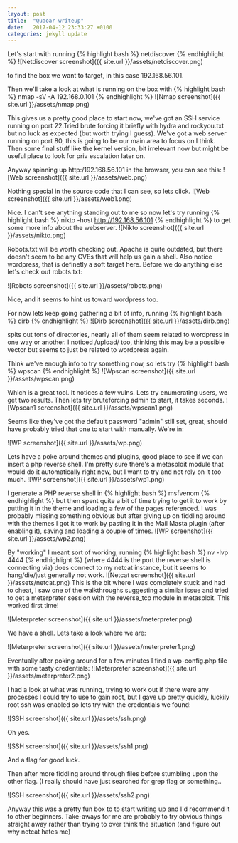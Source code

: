 ```yaml
---
layout: post
title:  "Quaoar writeup"
date:   2017-04-12 23:33:27 +0100
categories: jekyll update
---
```

Let's start with running {% highlight bash %}
netdiscover 
{% endhighlight %}
![Netdiscover screenshot]({{ site.url }}/assets/netdiscover.png)

to find the box we want to target, in this case 192.168.56.101.

Then we'll take a look at what is running on the box with 
{% highlight bash %}
nmap -sV -A 192.168.0.101 
{% endhighlight %}
![Nmap screenshot]({{ site.url }}/assets/nmap.png)

This gives us a pretty good place to start now, we've got an SSH service running on port 22.Tried brute forcing it briefly with hydra and rockyou.txt but no luck as expected (but worth trying I guess).
We've got a web server running on port 80, this is going to be our main area to focus on I think.
Then some final stuff like the kernel version, bit irrelevant now but might be useful place to look for priv escalation later on.

Anyway spinning up http:/192.168.56.101 in the browser, you can see this:
![Web screenshot]({{ site.url }}/assets/web.png)

Nothing special in the source code that I can see, so lets click.
![Web screenshot]({{ site.url }}/assets/web1.png)

Nice. I can't see anything standing out to me so now let's try running 
{% highlight bash %}
nikto -host http://192.168.56.101
{% endhighlight %}
to get some more info about the webserver. 
![Nikto screenshot]({{ site.url }}/assets/nikto.png)

Robots.txt will be worth checking out. Apache is quite outdated, but there doesn't seem to be any CVEs that will help us gain a shell. Also notice wordpress, that is definetly a soft target here.
Before we do anything else let's check out robots.txt:

![Robots screenshot]({{ site.url }}/assets/robots.png)

Nice, and it seems to hint us toward wordpress too.

For now lets keep going gathering a bit of info, running
{% highlight bash %}
dirb 
{% endhighlight %}
![Dirb screenshot]({{ site.url }}/assets/dirb.png)

spits out tons of directories, nearly all of them seem related to wordpress in one way or another. I noticed /upload/ too, thinking this may be a possible vector but seems to just be related to wordpress again.

Think we've enough info to try something now, so lets try
{% highlight bash %}
wpscan 
{% endhighlight %}
![Wpscan screenshot]({{ site.url }}/assets/wpscan.png)

Which is a great tool. It notices a few vulns. Lets try enumerating users, we get two results. Then lets try bruteforcing admin to start, it  takes seconds.
![Wpscan1 screenshot]({{ site.url }}/assets/wpscan1.png)

Seems like they've got the default password "admin" still set, great, should have probably tried that one to start with manually. We're in:

![WP screenshot]({{ site.url }}/assets/wp.png)

Lets have a poke around themes and plugins, good place to see if we can insert a php reverse shell. I'm pretty sure there's a metasploit module that would do it automatically right now, but I want to try and not rely on it too much.
![WP screenshot]({{ site.url }}/assets/wp1.png)

I generate a PHP reverse shell in 
{% highlight bash %}
msfvenom 
{% endhighlight %}
but then spent quite a bit of time trying to get it to work by putting it in the theme and loading a few of the pages referenced. I was probably missing something obvious but after giving up on fiddling around with the themes I got it to work by pasting it in the Mail Masta plugin (after enabling it), saving and loading a couple of times.
![WP screenshot]({{ site.url }}/assets/wp2.png)

By "working" I meant sort of working, running 
{% highlight bash %}
nv -lvp 4444 
{% endhighlight %} (where 4444 is the port the reverse shell is connecting via) does connect to my netcat instance, but it seems to hang/die/just generally not work.
![Netcat screenshot]({{ site.url }}/assets/netcat.png)
 This is the bit where I was completely stuck and had to cheat, I saw one of the walkthroughs suggesting a similar issue and tried to get a meterpreter 
session with the reverse_tcp module in metasploit. This worked first time!

![Meterpreter screenshot]({{ site.url }}/assets/meterpreter.png)

We have a shell. 
Lets take a look where we are:

![Meterpreter screenshot]({{ site.url }}/assets/meterpreter1.png)

Eventually after poking around for a few minutes I find a wp-config.php file with some tasty credentials:
![Meterpreter screenshot]({{ site.url }}/assets/meterpreter2.png)

I had a look at what was running, trying to work out if there were any processes I could try to use to gain root, but I gave up pretty quickly, luckily root ssh was enabled so lets try with the credentials we found:

![SSH screenshot]({{ site.url }}/assets/ssh.png)

Oh yes.

![SSH screenshot]({{ site.url }}/assets/ssh1.png)

And a flag for good luck.

Then after more fiddling around through files before stumbling upon the other flag. (I really should have just searched for grep flag or something..

![SSH screenshot]({{ site.url }}/assets/ssh2.png)

Anyway this was a pretty fun box to to start writing up and I'd recommend it to other beginners. Take-aways for me are probably to try obvious things straight away rather than trying to over think the situation (and figure out why netcat hates me)

